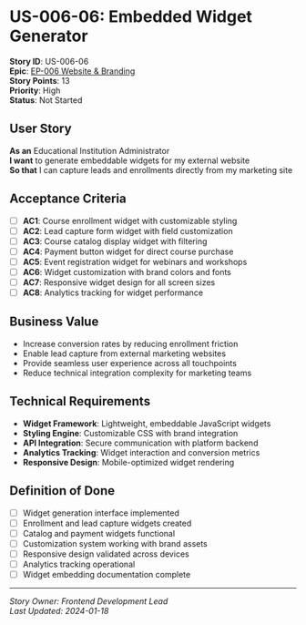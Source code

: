 # US-006-06: Embedded Widget Generator

**Story ID**: US-006-06  
**Epic**: [EP-006 Website & Branding](../epics/EP-006-Website-Branding.md)  
**Story Points**: 13  
**Priority**: High  
**Status**: Not Started  

## User Story

**As an** Educational Institution Administrator  
**I want** to generate embeddable widgets for my external website  
**So that** I can capture leads and enrollments directly from my marketing site

## Acceptance Criteria

- [ ] **AC1**: Course enrollment widget with customizable styling
- [ ] **AC2**: Lead capture form widget with field customization
- [ ] **AC3**: Course catalog display widget with filtering
- [ ] **AC4**: Payment button widget for direct course purchase
- [ ] **AC5**: Event registration widget for webinars and workshops
- [ ] **AC6**: Widget customization with brand colors and fonts
- [ ] **AC7**: Responsive widget design for all screen sizes
- [ ] **AC8**: Analytics tracking for widget performance

## Business Value

- Increase conversion rates by reducing enrollment friction
- Enable lead capture from external marketing websites
- Provide seamless user experience across all touchpoints
- Reduce technical integration complexity for marketing teams

## Technical Requirements

- **Widget Framework**: Lightweight, embeddable JavaScript widgets
- **Styling Engine**: Customizable CSS with brand integration
- **API Integration**: Secure communication with platform backend
- **Analytics Tracking**: Widget interaction and conversion metrics
- **Responsive Design**: Mobile-optimized widget rendering

## Definition of Done

- [ ] Widget generation interface implemented
- [ ] Enrollment and lead capture widgets created
- [ ] Catalog and payment widgets functional
- [ ] Customization system working with brand assets
- [ ] Responsive design validated across devices
- [ ] Analytics tracking operational
- [ ] Widget embedding documentation complete

---

*Story Owner: Frontend Development Lead*  
*Last Updated: 2024-01-18*